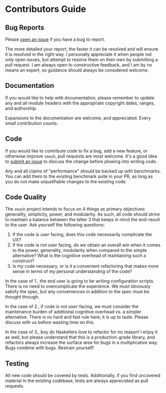 # Contributors Guide

## Bug Reports

Please [open an issue](https://github.com/emilypi/smash/issues/new) if you have a bug to report.

The more detailed your report, the faster it can be resolved and will ensure it
is resolved in the right way. I personally appreciate it when people not only open
issues, but attempt to resolve them on their own by submitting a pull request. I am
always open to constructive feedback, and I am by no means an expert, so guidance
should always be considered welcome.

## Documentation

If you would like to help with documentation, please remember to update any and
all module headers with the appropriate copyright dates, ranges, and authorship.

Expansions to the documentation are welcome, and appreciated. Every small
contribution counts.

## Code

If you would like to contribute code to fix a bug, add a new feature, or
otherwise improve `smash`, pull requests are most welcome. It's a good idea to
[submit an issue](https://github.com/emilypi/smash/issues/new) to
discuss the change before plowing into writing code.

Any and all claims of "performance" should be backed up with benchmarks. You can
add them to the existing benchmark suite in your PR, as long as you do not make
unjustifiable changes to the existing code.

## Code Quality

The `smash` project intends to focus on 4 things as primary objectives: generality, simplicity, power,
and modularity. As such, all code should strive to maintain
a balance between the latter 3 that keeps in mind the end-result to the user. Ask yourself
the following questions:

1. If the code is user facing, does this code necessarily complicate the UX?
2. If the code is not user facing, do we obtain an overall win when it comes to the
   power, generality, modularity when compared to the simple alternative? What is the
   cognitive overhead of maintaining such a construct?
3. Is my code necessary, or is it a convenient refactoring that makes more sense in terms
   of my personal understanding of the code?

In the case of 1., the end user is going to be writing configuration scripts. There is no
need to overcomplicate the experience. We must obviously satisfy the spec, but any
conveniences in addition to the spec must be thought through.

In the case of 2., if code is not user-facing, we must consider the maintenance burden
of additional cognitive overhead vs. a simpler alternative. There is no hard and fast
rule here; it is up to taste. Please discuss with us before wasting time on this.

In the case of 3., boy do Haskellers love to refactor for no reason! I enjoy it as well,
but please understand that this is a production-grade library, and refactors always
increase the surface area for bugs in a multiplicative way. Bugs combine with bugs.
Restrain yourself!


## Testing

All new code should be covered by tests. Additionally, if you find uncovered material
in the existing codebase, tests are always appreciated as pull requests.

